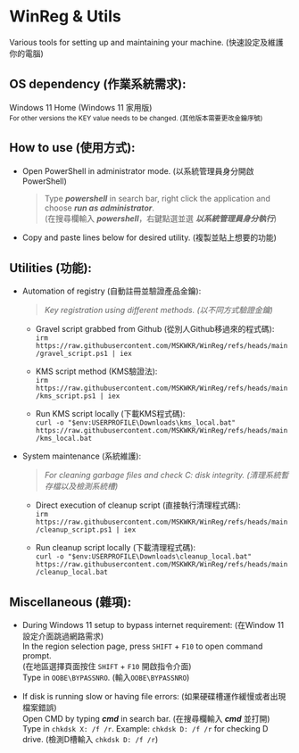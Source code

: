# WinReg & Utils
Various tools for setting up and maintaining your machine. (快速設定及維護你的電腦)

## OS dependency (作業系統需求):
Windows 11 Home (Windows 11 家用版)<br>
<sub>For other versions the KEY value needs to be changed. (其他版本需要更改金鑰序號)</sub>

## How to use (使用方式):
- Open PowerShell in administrator mode. (以系統管理員身分開啟PowerShell)
  >Type ***powershell*** in search bar, right click the application and choose ***run as administrator***.<br>
  >(在搜尋欄輸入 ***powershell***，右鍵點選並選 ***以系統管理員身分執行***)
- Copy and paste lines below for desired utility. (複製並貼上想要的功能)

## Utilities (功能):
- Automation of registry (自動註冊並驗證產品金鑰):
  >*Key registration using different methods. (以不同方式驗證金鑰)*
  - Gravel script grabbed from Github (從別人Github移過來的程式碼):<br>
    `irm https://raw.githubusercontent.com/MSKWKR/WinReg/refs/heads/main/gravel_script.ps1 | iex`
    
  - KMS script method (KMS驗證法):<br>
    `irm https://raw.githubusercontent.com/MSKWKR/WinReg/refs/heads/main/kms_script.ps1 | iex`
    
  - Run KMS script locally (下載KMS程式碼):<br>
    `curl -o "$env:USERPROFILE\Downloads\kms_local.bat" https://raw.githubusercontent.com/MSKWKR/WinReg/refs/heads/main/kms_local.bat`
    
- System maintenance (系統維護):<br>
  >*For cleaning garbage files and check C: disk integrity. (清理系統暫存檔以及檢測系統槽)*
  - Direct execution of cleanup script (直接執行清理程式碼):<br>
    `irm https://raw.githubusercontent.com/MSKWKR/WinReg/refs/heads/main/cleanup_script.ps1 | iex`
    
  - Run cleanup script locally (下載清理程式碼):<br>
    `curl -o "$env:USERPROFILE\Downloads\cleanup_local.bat" https://raw.githubusercontent.com/MSKWKR/WinReg/refs/heads/main/cleanup_local.bat`

## Miscellaneous (雜項):
- During Windows 11 setup to bypass internet requirement: (在Window 11設定介面跳過網路需求)<br>
  In the region selection page, press `SHIFT` + `F10` to open command prompt.<br>
  (在地區選擇頁面按住 `SHIFT` + `F10` 開啟指令介面)<br>
  Type in `OOBE\BYPASSNRO`. (輸入`OOBE\BYPASSNRO`)

- If disk is running slow or having file errors: (如果硬碟槽運作緩慢或者出現檔案錯誤)<br>
  Open CMD by typing ***cmd*** in search bar. (在搜尋欄輸入 ***cmd*** 並打開)<br>
  Type in `chkdsk X: /f /r`. Example: `chkdsk D: /f /r` for checking D drive. (檢測D槽輸入 `chkdsk D: /f /r`) 
